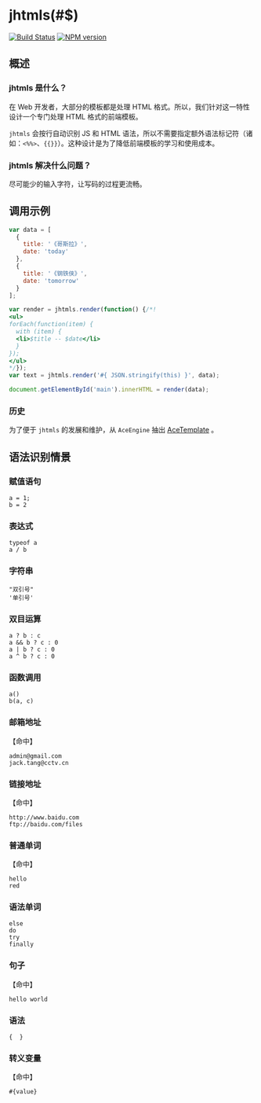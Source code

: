 # jhtmls(#$)

[![Build Status](https://img.shields.io/travis/zswang/jhtmls/master.svg)](https://travis-ci.org/zswang/jhtmls)
[![NPM version](https://img.shields.io/npm/v/jhtmls.svg)](http://badge.fury.io/js/jhtmls)

## 概述

### jhtmls 是什么？

在 Web 开发者，大部分的模板都是处理 HTML 格式。所以，我们针对这一特性设计一个专门处理 HTML 格式的前端模板。

`jhtmls` 会按行自动识别 JS 和 HTML 语法，所以不需要指定额外语法标记符（诸如：`<%%>`、`{{}}`）。这种设计是为了降低前端模板的学习和使用成本。

### jhtmls 解决什么问题？

尽可能少的输入字符，让写码的过程更流畅。

## 调用示例

```javascript
var data = [
  {
    title: '《哥斯拉》',
    date: 'today'
  },
  {
    title: '《钢铁侠》',
    date: 'tomorrow'
  }
];

var render = jhtmls.render(function() {/*!
<ul>
forEach(function(item) {
  with (item) {
  <li>$title -- $date</li>
  }
});
</ul>
*/});
var text = jhtmls.render('#{ JSON.stringify(this) }', data);

document.getElementById('main').innerHTML = render(data);
```

### 历史

为了便于 `jhtmls` 的发展和维护，从 `AceEngine` 抽出 [AceTemplate](https://code.google.com/p/ace-engine/wiki/AceTemplate) 。

## 语法识别情景

### 赋值语句

```
a = 1;
b = 2
```

### 表达式

```
typeof a
a / b
```

### 字符串

```
"双引号"
'单引号'
```

### 双目运算
```
a ? b : c
a && b ? c : 0
a | b ? c : 0
a ^ b ? c : 0
```

### 函数调用
```
a()
b(a, c)
```

### 邮箱地址

【命中】

```
admin@gmail.com
jack.tang@cctv.cn
```

### 链接地址

【命中】

```
http://www.baidu.com
ftp://baidu.com/files
```

### 普通单词

【命中】
```
hello
red
```

### 语法单词

```
else
do
try
finally
```

### 句子

【命中】
```
hello world
```

### 语法

```
{  }
```

### 转义变量

【命中】
```
#{value}
```